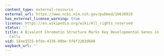 ```yaml
---
content_type: external-resource
external_url: https://www.ncbi.nlm.nih.gov/pubmed/16630819
has_external_license_warning: true
license: https://en.wikipedia.org/wiki/All_rights_reserved
status: ''
title: A Bivalent Chromatin Structure Marks Key Developmental Genes in Embryonic Stem
  Cells
uid: 18ae5525-bfde-4336-80be-5f6f2203d688
wayback_url: ''
---
```

